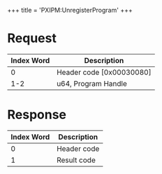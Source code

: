 +++
title = 'PXIPM:UnregisterProgram'
+++

# Request

| Index Word | Description                |
|------------|----------------------------|
| 0          | Header code \[0x00030080\] |
| 1-2        | u64, Program Handle        |

# Response

| Index Word | Description |
|------------|-------------|
| 0          | Header code |
| 1          | Result code |